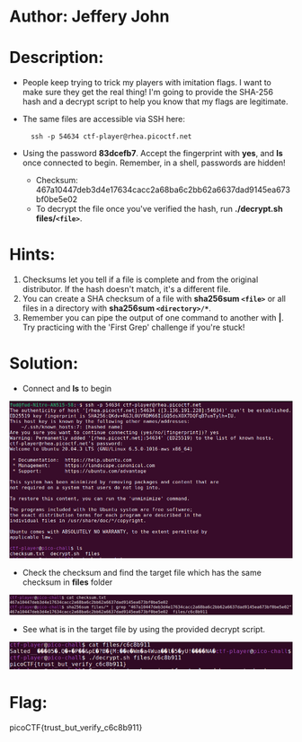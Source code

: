 # Author: Jeffery John

# Description:
- People keep trying to trick my players with imitation flags. I want to make sure they get the real thing! I'm going to provide the SHA-256 hash and a decrypt script to help you know that my flags are legitimate.
- The same files are accessible via SSH here: 

        ssh -p 54634 ctf-player@rhea.picoctf.net

- Using the password **83dcefb7**. Accept the fingerprint with **yes**, and **ls** once connected to begin. Remember, in a shell, passwords are hidden!
    - Checksum: 467a10447deb3d4e17634cacc2a68ba6c2bb62a6637dad9145ea673bf0be5e02
    - To decrypt the file once you've verified the hash, run **./decrypt.sh files/`<file>`**.


# Hints:
1. Checksums let you tell if a file is complete and from the original distributor. If the hash doesn't match, it's a different file.
2. You can create a SHA checksum of a file with **sha256sum `<file>`** or all files in a directory with **sha256sum `<directory>/*`**.
3. Remember you can pipe the output of one command to another with **|**. Try practicing with the 'First Grep' challenge if you're stuck!

# Solution:
- Connect and **ls** to begin

![img](Images/image.png)

- Check the checksum and find the target file which has the same checksum in **files** folder

![img](Images/image-1.png)

- See what is in the target file by using the provided decrypt script. 

![img](Images/image-2.png)

# Flag:
picoCTF{trust_but_verify_c6c8b911}
